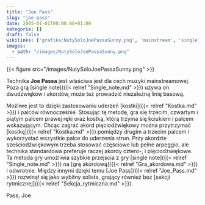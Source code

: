 ```yaml
---
title: "Joe Pass"
slug: "joe-pass"
date: 2005-01-01T00:00:00+01:00
kategorie: []
draft: false
wikilinks: ['grafika:NutySoloJoePassaSunny.png', 'mainstream', 'single_note', 'linia_basowa', 'kostka', 'kostka', 'pi%C4%99ciod%C5%BAwi%C4%99k', 'single_note', 'gra_akordowa', 'Joe_Pass', 'sekcja_rytmiczna', 'kategoria:gitarzy%C5%9Bci_jazzowi']
images:
  - path: "/images/NutySoloJoePassaSunny.png"
---
```

{{< figure src="/images/NutySoloJoePassaSunny.png" >}}

Technika **Joe Passa** jest właściwa jest dla cech muzyki
mainstreamowej<!-- link nie odnosił się do niczego -->. Poza grą [single
note]({{< relref "Single_note.md" >}}) używa on dwudźwięków i akordów, może też
prowadzić niezależną linię basową<!-- link nie odnosił się do niczego -->.

Możliwe jest to dzięki zastosowaniu uderzeń [kostki]({{< relref "Kostka.md" >}})
i palców równocześnie. Stosując tę metodę, gra się trzecim, czwartym i
piątym palcem prawej ręki oraz kostką, którą trzyma się kciukiem i
palcem wskazującym. Chcąc zagrać akord pięciodźwiękowy można przytrzymać
[kostkę]({{< relref "Kostka.md" >}}) pomiędzy drugim a trzecim palcem i
wykorzystać wszystkie palce do uderzenia strun. Przy akordzie
sześciodźwiękowym trzeba stosować częściowe lub pełne arpeggio, ale
technika standardowa preferuje raczej akordy cztero-, i
pięciodżwiękowe<!-- link nie odnosił się do niczego -->. Ta metoda gry umożliwia
szybkie przejścia z gry [single note]({{< relref "Single_note.md" >}}) na [grę
akordową]({{< relref "Gra_akordowa.md" >}}) i odwrotnie. Między innymi dzięki
temu [Joe Pass]({{< relref "Joe_Pass.md" >}}) rozwinął się jako wybitny solista,
grający również bez [sekcji rytmicznej]({{< relref "Sekcja_rytmiczna.md" >}}).

Pass, Joe<!-- link nie odnosił się do niczego -->